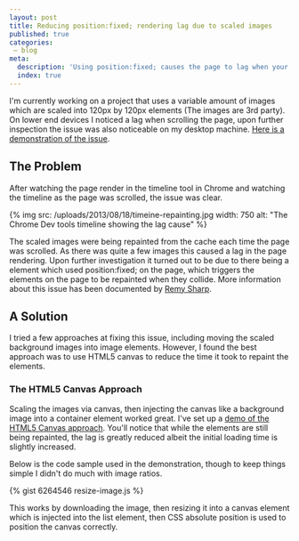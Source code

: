 ```yaml
---
layout: post
title: Reducing position:fixed; rendering lag due to scaled images
published: true
categories:
 – blog
meta:
  description: 'Using position:fixed; causes the page to lag when your scrolling, scaled images make this issues worse. Here is a fix to make it less noticeable.'
  index: true
---
```

I'm currently working on a project that uses a variable amount of images which are scaled into 120px by 120px elements (The images are 3rd party). On lower end devices I noticed a lag when scrolling the page, upon further inspection the issue was also noticeable on my desktop machine. [Here is a demonstration of the issue](/2013/08/18/fixed-position-scroll-lag.html).

## The Problem
After watching the page render in the timeline tool in Chrome and watching the timeline as the page was scrolled, the issue was clear. 

{% img src: /uploads/2013/08/18/timeine-repainting.jpg width: 750 alt: "The Chrome Dev tools timeline showing the lag cause" %}

The scaled images were being repainted from the cache each time the page was scrolled. As there was quite a few images this caused a lag in the page rendering. Upon further investigation it turned out to be due to there being a element which used position:fixed; on the page, which triggers the elements on the page to be repainted when they collide. More information about this issue has been documented by <a href="http://remysharp.com/2012/05/24/issues-with-position-fixed-scrolling-on-ios/">Remy Sharp</a>.

## A Solution
I tried a few approaches at fixing this issue, including moving the scaled background images into image elements. However, I found the best approach was to use HTML5 canvas to reduce the time it took to repaint the elements.

### The HTML5 Canvas Approach
Scaling the images via canvas, then injecting the canvas like a background image into a container element worked great. I've set up a [demo of the HTML5 Canvas approach](/2013/08/18/fixed-position-scroll-lag-html5-canvas-solution.html). You'll notice that while the elements are still being repainted, the lag is greatly reduced albeit the initial loading time is slightly increased. 

Below is the code sample used in the demonstration, though to keep things simple I didn't do much with image ratios.

{% gist 6264546 resize-image.js %}

This works by downloading the image, then resizing it into a canvas element which is injected into the list element, then CSS absolute position is used to position the canvas correctly. 

